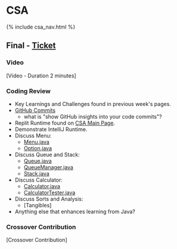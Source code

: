 # CSA

{% include csa_nav.html %}

## Final - [Ticket](https://github.com/Archkitten/CS-AP-2/issues/10)

### Video

[Video - Duration 2 minutes]

### Coding Review

* Key Learnings and Challenges found in previous week's pages.
* [GitHub Commits](https://github.com/Archkitten/CS-AP-2/commits?author=Archkitten)
  * what is "show GitHub insights into your code commits"?
* Replit Runtime found on [CSA Main Page](https://archkitten.github.io/CS-AP-2/csa).
* Demonstrate IntelliJ Runtime.
* Discuss Menu:
  * [Menu.java](https://github.com/Archkitten/CS-AP-2/blob/master/src/csa/util/Menu.java)
  * [Option.java](https://github.com/Archkitten/CS-AP-2/blob/master/src/csa/util/Option.java)
* Discuss Queue and Stack:
  * [Queue.java](https://github.com/Archkitten/CS-AP-2/blob/master/src/csa/util/Queue.java)
  * [QueueManager.java](https://github.com/Archkitten/CS-AP-2/blob/master/src/csa/util/QueueManager.java)
  * [Stack.java](https://github.com/Archkitten/CS-AP-2/blob/master/src/csa/util/Stack.java)
* Discuss Calculator:
  * [Calculator.java](https://github.com/Archkitten/CS-AP-2/blob/master/src/csa/week2/Calculator.java)
  * [CalculatorTester.java](https://github.com/Archkitten/CS-AP-2/blob/master/src/csa/week2/CalculatorTester.java)
* Discuss Sorts and Analysis:
  * [Tangibles]
* Anything else that enhances learning from Java?

### Crossover Contribution

[Crossover Contribution]
